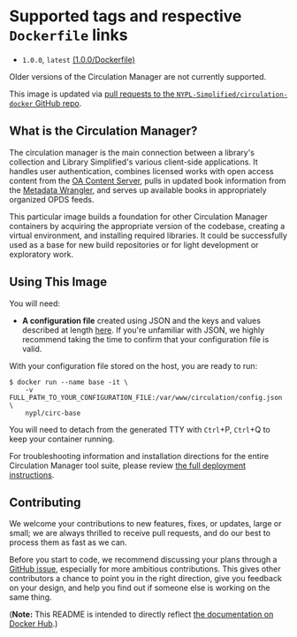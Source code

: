 # Supported tags and respective `Dockerfile` links

- `1.0.0`, `latest` [(1.0.0/Dockerfile)](https://github.com/NYPL-Simplified/circulation-docker/blob/master/base/Dockerfile)

Older versions of the Circulation Manager are not currently supported.

This image is updated via [pull requests to the `NYPL-Simplified/circulation-docker` GitHub repo](https://github.com/NYPL-Simplified/circulation-docker/pulls).

## What is the Circulation Manager?

The circulation manager is the main connection between a library's collection and Library Simplified's various client-side applications. It handles user authentication, combines licensed works with open access content from the [OA Content Server](https://github.com/NYPL-Simplified/content_server), pulls in updated book information from the [Metadata Wrangler](https://github.com/NYPL-Simplified/metadata_wrangler), and serves up available books in appropriately organized OPDS feeds.

This particular image builds a foundation for other Circulation Manager containers by acquiring the appropriate version of the codebase, creating a virtual environment, and installing required libraries. It could be successfully used as a base for new build repositories or for light development or exploratory work.

## Using This Image
You will need:
- **A configuration file** created using JSON and the keys and values described at length [here](https://github.com/NYPL-Simplified/Simplified/wiki/Configuration). If you're unfamiliar with JSON, we highly recommend taking the time to confirm that your configuration file is valid.

With your configuration file stored on the host, you are ready to run:
```
$ docker run --name base -it \
    -v FULL_PATH_TO_YOUR_CONFIGURATION_FILE:/var/www/circulation/config.json \
    nypl/circ-base
```

You will need to detach from the generated TTY with `Ctrl`+P, `Ctrl`+Q to keep your container running.

For troubleshooting information and installation directions for the entire Circulation Manager tool suite, please review [the full deployment instructions](https://github.com/NYPL-Simplified/Simplified/wiki/Deployment:-Quickstart-with-Docker).

## Contributing

We welcome your contributions to new features, fixes, or updates, large or small; we are always thrilled to receive pull requests, and do our best to process them as fast as we can.

Before you start to code, we recommend discussing your plans through a [GitHub issue](https://github.com/NYPL-Simplified/circulation-docker/issues/new), especially for more ambitious contributions. This gives other contributors a chance to point you in the right direction, give you feedback on your design, and help you find out if someone else is working on the same thing.


(**Note:** This README is intended to directly reflect [the documentation on Docker Hub](https://hub.docker.com/r/nypl/circ-base/).)
